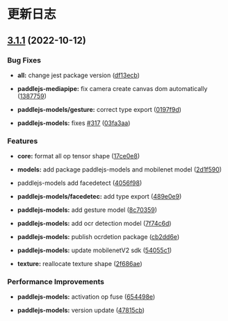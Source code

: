 # 更新日志

## [3.1.1](https://github.com/DataVizU/Paddle.js/compare/v2.1.0...v3.1.1) (2022-10-12)

### Bug Fixes

* **all:** change jest package version ([df13ecb](https://github.com/DataVizU/Paddle.js/commit/df13ecb458b2c5c4e876d7585e0ed476f0ceb0f4))

* **paddlejs-mediapipe:** fix camera create canvas dom automatically ([1387759](https://github.com/DataVizU/Paddle.js/commit/1387759fe9c5b641d9aa95cbd94088f6c045f33a))

* **paddlejs-models/gesture:** correct type export ([0197f9d](https://github.com/DataVizU/Paddle.js/commit/0197f9d73ea008bd512159b35754f81bc7a807c0))

* **paddlejs-models:** fixes [#317](https://github.com/DataVizU/Paddle.js/issues/317) ([03fa3aa](https://github.com/DataVizU/Paddle.js/commit/03fa3aad4138cf84163b7b55c488bb60f5ba2819))

### Features

* **core:** format all op tensor shape ([17ce0e8](https://github.com/DataVizU/Paddle.js/commit/17ce0e89210fe8a09b08d152e7acefa10c3b0c59))

* **models:** add package paddlejs-models and mobilenet model ([2d1f590](https://github.com/DataVizU/Paddle.js/commit/2d1f590c38207e19d1cb5045714e3acaf991add1))

* paddlejs-models add facedetect ([4056f98](https://github.com/DataVizU/Paddle.js/commit/4056f9833d92fbc74b180068b3ca84753698de08))

* **paddlejs-models/facedetec:** add type export ([489e0e9](https://github.com/DataVizU/Paddle.js/commit/489e0e9b7185905b1bd8a5aacb6494bd9733b54b))

* **paddlejs-models:** add gesture model ([8c70359](https://github.com/DataVizU/Paddle.js/commit/8c703596c7c9d78158789f92fab655be0e39bac4))

* **paddlejs-models:** add ocr detection model ([7f74c6d](https://github.com/DataVizU/Paddle.js/commit/7f74c6d2b7edc2f0e6aef7ce6ffe48b3462ecbd8))

* **paddlejs-models:** publish ocrdetion package ([cb2dd6e](https://github.com/DataVizU/Paddle.js/commit/cb2dd6e2911810222657dc94f7f9a80e52794c5e))

* **paddlejs-models:** update mobilenetV2 sdk ([54055c1](https://github.com/DataVizU/Paddle.js/commit/54055c1304b4669571c07df35886fbe9004cffb3))

* **texture:** reallocate texture shape ([2f686ae](https://github.com/DataVizU/Paddle.js/commit/2f686ae8ce17e77e44f68ab5ef621e12de7daedb))

### Performance Improvements

* **paddlejs-models:** activation op fuse ([654498e](https://github.com/DataVizU/Paddle.js/commit/654498e557b0903ad5af6adf020543c30c13a976))

* **paddlejs-models:** version update ([47815cb](https://github.com/DataVizU/Paddle.js/commit/47815cb877e2af1fef9d5c356bdebaec87404d00))

